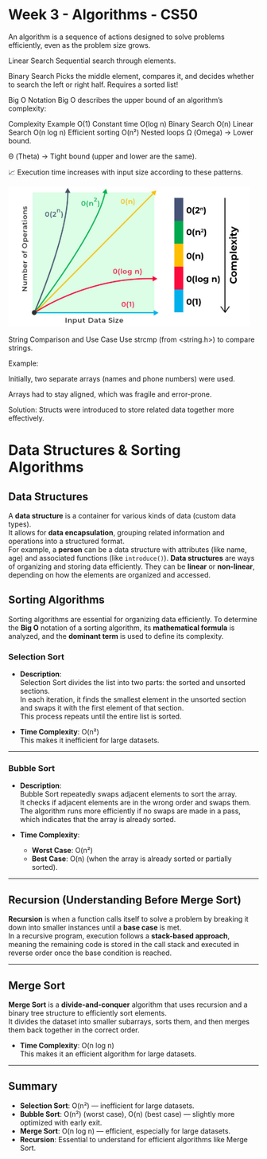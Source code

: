 # Week 3 - Algorithms - CS50

An algorithm is a sequence of actions designed to solve problems efficiently, even as the problem size grows.

Linear Search
Sequential search through elements.

Binary Search
Picks the middle element, compares it, and decides whether to search the left or right half.
Requires a sorted list!

Big O Notation
Big O describes the upper bound of an algorithm’s complexity:


Complexity	Example
O(1)	Constant time
O(log n)	Binary Search
O(n)	Linear Search
O(n log n)	Efficient sorting
O(n²)	Nested loops
Ω (Omega) → Lower bound.

Θ (Theta) → Tight bound (upper and lower are the same).

📈 Execution time increases with input size according to these patterns.

<img src="../static/time.png" alt="Algorithms">

String Comparison and Use Case
Use strcmp (from <string.h>) to compare strings.

Example:

Initially, two separate arrays (names and phone numbers) were used.

Arrays had to stay aligned, which was fragile and error-prone.

Solution: Structs were introduced to store related data together more effectively.

# Data Structures & Sorting Algorithms

## Data Structures

A **data structure** is a container for various kinds of data (custom data types).  
It allows for **data encapsulation**, grouping related information and operations into a structured format.  
For example, a **person** can be a data structure with attributes (like name, age) and associated functions (like `introduce()`).
**Data structures** are ways of organizing and storing data efficiently. They can be **linear** or **non-linear**, depending on how the elements are organized and accessed.

## Sorting Algorithms

Sorting algorithms are essential for organizing data efficiently. To determine the **Big O** notation of a sorting algorithm, its **mathematical formula** is analyzed, and the **dominant term** is used to define its complexity.

### Selection Sort

- **Description**:  
  Selection Sort divides the list into two parts: the sorted and unsorted sections.  
  In each iteration, it finds the smallest element in the unsorted section and swaps it with the first element of that section.  
  This process repeats until the entire list is sorted.

- **Time Complexity**: O(n²)  
  This makes it inefficient for large datasets.

---

### Bubble Sort

- **Description**:  
  Bubble Sort repeatedly swaps adjacent elements to sort the array.  
  It checks if adjacent elements are in the wrong order and swaps them.  
  The algorithm runs more efficiently if no swaps are made in a pass, which indicates that the array is already sorted.

- **Time Complexity**:  
  - **Worst Case**: O(n²)
  - **Best Case**: O(n) (when the array is already sorted or partially sorted).

---

## Recursion (Understanding Before Merge Sort)

**Recursion** is when a function calls itself to solve a problem by breaking it down into smaller instances until a **base case** is met.  
In a recursive program, execution follows a **stack-based approach**, meaning the remaining code is stored in the call stack and executed in reverse order once the base condition is reached.

---

## Merge Sort

**Merge Sort** is a **divide-and-conquer** algorithm that uses recursion and a binary tree structure to efficiently sort elements.  
It divides the dataset into smaller subarrays, sorts them, and then merges them back together in the correct order.

- **Time Complexity**: O(n log n)  
  This makes it an efficient algorithm for large datasets.
  
---

## Summary

- **Selection Sort**: O(n²) — inefficient for large datasets.
- **Bubble Sort**: O(n²) (worst case), O(n) (best case) — slightly more optimized with early exit.
- **Merge Sort**: O(n log n) — efficient, especially for large datasets.
- **Recursion**: Essential to understand for efficient algorithms like Merge Sort.